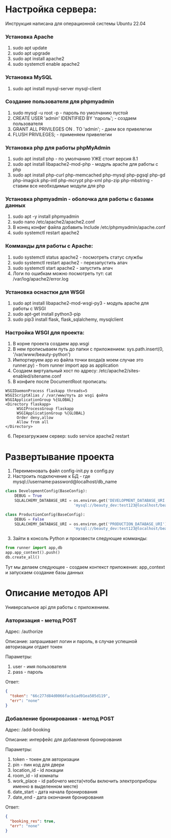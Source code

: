 # Настройка сервера:

Инструкция написана для операционной системы Ubuntu 22.04

### Установка Apache
1.  sudo apt update
2.  sudo apt upgrade
3.  sudo apt install apache2
4.  sudo systemctl enable apache2


### Установка MySQL
1. sudo apt install mysql-server mysql-client

### Создание пользователя для phpmyadmin
1. sudo mysql -u root -p - пароль по умолчанию пустой
2. CREATE USER 'admin' IDENTIFIED BY 'пароль'; - создаем пользователя
3. GRANT ALL PRIVILEGES ON *.* TO 'admin'; - даем все привелегии
4. FLUSH PRIVILEGES; - применяем привелегии

### Установка php для работы phpMyAdmin
1. sudo apt install php - по умолчанию УЖЕ стоит версия 8.1
2. sudo apt install libapache2-mod-php - модуль apache для работы с php
3. sudo apt install php-curl php-memcached php-mysql php-pgsql php-gd php-imagick php-intl php-mcrypt php-xml php-zip php-mbstring - ставим все необходимые модули для php

### Установка phpmyadmin - оболочка для работы с базами данных
1. sudo apt -y install phpmyadmin
2. sudo nano /etc/apache2/apache2.conf
3. В конец конфиг файла добавить Include /etc/phpmyadmin/apache.conf
4. sudo systemctl restart apache2

### Комманды для работы с Apache:
1. sudo systemctl status apache2 - посмотреть статус службы
2. sudo systemctl restart apache2 - перезапустить апач
3. sudo systemctl start apache2 - запустить апач
4. Логи по ошибкам можно посмотреть тут: cat /var/log/apache2/error.log

### Установка оснастки для WSGI
1. sudo apt install libapache2-mod-wsgi-py3 - модуль apache для работы с WSGI
2. sudo apt-get install python3-pip
3. sudo pip3 install flask, flask_sqlalchemy, mysqlclient

### Настройка WSGI для проекта:
1. В корне проекта создаем app.wsgi
2. В нем прописываем путь до папки с приложением: sys.path.insert(0, '/var/www/beauty-python')
3. Импортируем app из файла точки входа(в моем случае это runner.py) - from runner import app as application
4. Создаем виртуальный хост по адресу: /etc/apache2/sites-enabled/sitename.conf
5. В конфиге после DocumentRoot прописать:
```
WSGIDaemonProcess flaskapp threads=5
WSGIScriptAlias / /var/www/путь до wsgi файла
WSGIApplicationGroup %{GLOBAL}
<Directory flaskapp>
     WSGIProcessGroup flaskapp
     WSGIApplicationGroup %{GLOBAL}
     Order deny,allow
     Allow from all 
</Directory>
```
6. Перезагружаем сервер: sudo service apache2 restart


# Развертывание проекта
1. Переименовать файл config-init.py в config.py
2. Настроить подключение к БД - где mysql://username:password@localhost/db_name

```python
class DevelopmentConfig(BaseConfig):
    DEBUG = True
    SQLALCHEMY_DATABASE_URI = os.environ.get('DEVELOPMENT_DATABASE_URI') or \
                              'mysql://beauty_dev:test123@localhost/beauty_dev'

class ProductionConfig(BaseConfig):
    DEBUG = False
    SQLALCHEMY_DATABASE_URI = os.environ.get('PRODUCTION_DATABASE_URI') or \
                              'mysql://beauty_dev:test123@localhost/beauty_dev'
```

3. Зайти в консоль Python и произвести следующие комманды:

```python
from runner import app,db
app.app_context().push()
db.create_all()
```
Тут мы делаем следующее - создаем контекст приложения: app_context и запускаем создание базы данных


# Описание методов API

Универсальное api для работы с приложением. 

### Авторизация - метод POST

Адрес: /authorize

Описание: запрашивает логин и пароль, в случае успешной авторизации отдает токен

Параметры:
1. user - имя пользователя
2. pass - пароль

Ответ: 

```json
{
  "token": "66c277d84d0066facb1ad91ea505d119",
  "err": "none"
}
```

### Добавление бронирования - метод POST

Адрес: /add-booking

Описание: интерфейс для добавления бронирования

Параметры:
1. token - токен для авторизации
2. pin - пин код для двери
3. location_id - id локации
4. room_id - id комнаты
5. work_place - id рабочего места(чтобы включить электроприборы именно в выделенном месте)
6. date_start - дата начала бронирования
7. date_end - дата окончания бронирования

Ответ: 

```json
{
  "booking_res": true,
  "err": "none"
}
```
